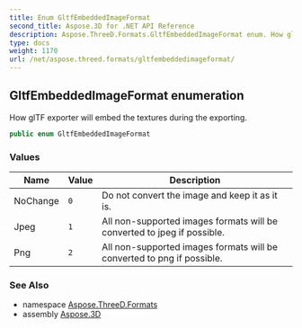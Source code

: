 ```yaml
---
title: Enum GltfEmbeddedImageFormat
second_title: Aspose.3D for .NET API Reference
description: Aspose.ThreeD.Formats.GltfEmbeddedImageFormat enum. How glTF exporter will embed the textures during the exporting
type: docs
weight: 1170
url: /net/aspose.threed.formats/gltfembeddedimageformat/
---
```

## GltfEmbeddedImageFormat enumeration

How glTF exporter will embed the textures during the exporting.

```csharp
public enum GltfEmbeddedImageFormat
```

### Values

| Name | Value | Description |
| --- | --- | --- |
| NoChange | `0` | Do not convert the image and keep it as it is. |
| Jpeg | `1` | All non-supported images formats will be converted to jpeg if possible. |
| Png | `2` | All non-supported images formats will be converted to png if possible. |

### See Also

* namespace [Aspose.ThreeD.Formats](../../aspose.threed.formats/)
* assembly [Aspose.3D](../../)



